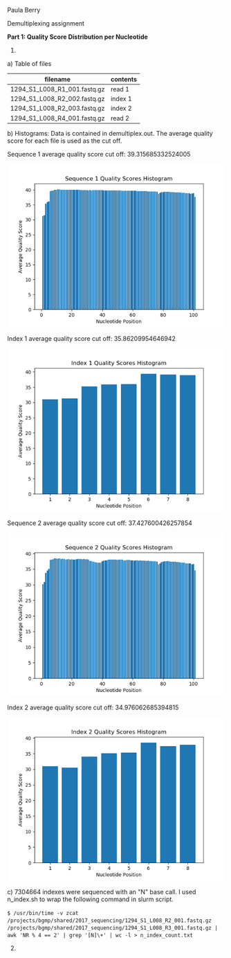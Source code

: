 Paula Berry

Demultiplexing assignment


**Part 1: Quality Score Distribution per Nucleotide**

1.

a) Table of files

| filename | contents |
|------------|--------------|
| 1294_S1_L008_R1_001.fastq.gz | read 1 |
| 1294_S1_L008_R2_002.fastq.gz | index 1 |
| 1294_S1_L008_R2_003.fastq.gz | index 2 |
| 1294_S1_L008_R4_001.fastq.gz | read 2 |

b) Histograms:
Data is contained in demultiplex.out. The average quality score for each file is used as the cut off.

Sequence 1 average quality score cut off: 39.315685332524005

![Sequence 1 Histogram](seq1_histogram.png "Sequence 1 Histogram")


Index 1 average quality score cut off: 35.86209954646942

![Index 1 Histogram](index1_histogram.png "Index 1 Histogram")


Sequence 2 average quality score cut off: 37.427600426257854

![Sequence 2 Histogram](seq2_histogram.png "Sequence 2 Histogram")


Index 2 average quality score cut off: 34.976062685394815

![Index 2 Histogram](index2_histogram.png "Index 2 Histogram")


c) 7304664 indexes were sequenced with an "N" base call. I used n_index.sh to wrap the following command in slurm script.

```$ /usr/bin/time -v zcat /projects/bgmp/shared/2017_sequencing/1294_S1_L008_R2_001.fastq.gz /projects/bgmp/shared/2017_sequencing/1294_S1_L008_R3_001.fastq.gz | awk 'NR % 4 == 2' | grep '[N]\+' | wc -l > n_index_count.txt```

2.
